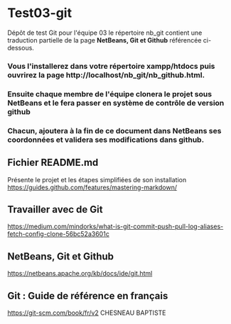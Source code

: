# Test03-git
Dépôt de test Git pour l'équipe 03
le répertoire nb_git contient une traduction partielle de la page **NetBeans, Git et Github** référencée ci-dessous.
### Vous l'installerez dans votre répertoire xampp/htdocs puis ouvrirez la page http://localhost/nb_git/nb_github.html.
### Ensuite chaque membre de l'équipe clonera le projet sous NetBeans et le fera passer en système de contrôle de version github
### Chacun, ajoutera à la fin de ce document dans NetBeans ses coordonnées et validera ses modifications dans github.

## Fichier README.md
Présente le projet et les étapes simplifiées de son installation
https://guides.github.com/features/mastering-markdown/
## Travailler avec de Git
https://medium.com/mindorks/what-is-git-commit-push-pull-log-aliases-fetch-config-clone-56bc52a3601c
## NetBeans, Git et Github
https://netbeans.apache.org/kb/docs/ide/git.html
## Git : Guide de référence en français
https://git-scm.com/book/fr/v2
CHESNEAU BAPTISTE
